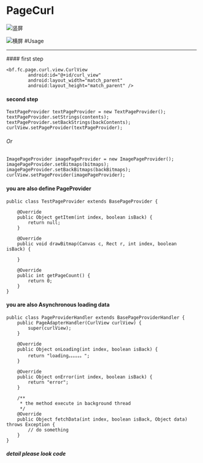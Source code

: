 PageCurl
========

![竖屏](https://github.com/403462630/PageCurl/blob/master/jdfw3.gif)

![横屏](https://github.com/403462630/PageCurl/blob/master/jdfw4.gif)
#Usage
<hr/>
#### first step

    <bf.fc.page.curl.view.CurlView
            android:id="@+id/curl_view"
            android:layout_width="match_parent"
            android:layout_height="match_parent" />

#### second step

    TextPageProvider textPageProvider = new TextPageProvider();
    textPageProvider.setStrings(contents);
    textPageProvider.setBackStrings(backContents);
    curlView.setPageProvider(textPageProvider);

######  Or

    ImagePageProvider imagePageProvider = new ImagePageProvider();
    imagePageProvider.setBitmaps(bitmaps);
    imagePageProvider.setBackBitmaps(backBitmaps);
    curlView.setPageProvider(imagePageProvider);

#### you are also define PageProvider

    public class TestPageProvider extends BasePageProvider {

        @Override
        public Object getItem(int index, boolean isBack) {
            return null;
        }

        @Override
        public void drawBitmap(Canvas c, Rect r, int index, boolean isBack) {

        }

        @Override
        public int getPageCount() {
            return 0;
        }
    }

#### you are also  Asynchronous loading data

    public class PageProviderHandler extends BasePageProviderHandler {
        public PageAdapterHandler(CurlView curlView) {
            super(curlView);
        }

        @Override
        public Object onLoading(int index, boolean isBack) {
            return "loading。。。。。。";
        }

        @Override
        public Object onError(int index, boolean isBack) {
            return "error";
        }

        /**
         * the method execute in background thread
         */
        @Override
        public Object fetchData(int index, boolean isBack, Object data) throws Exception {
            // do something
        }
    }

##### detail please look code




